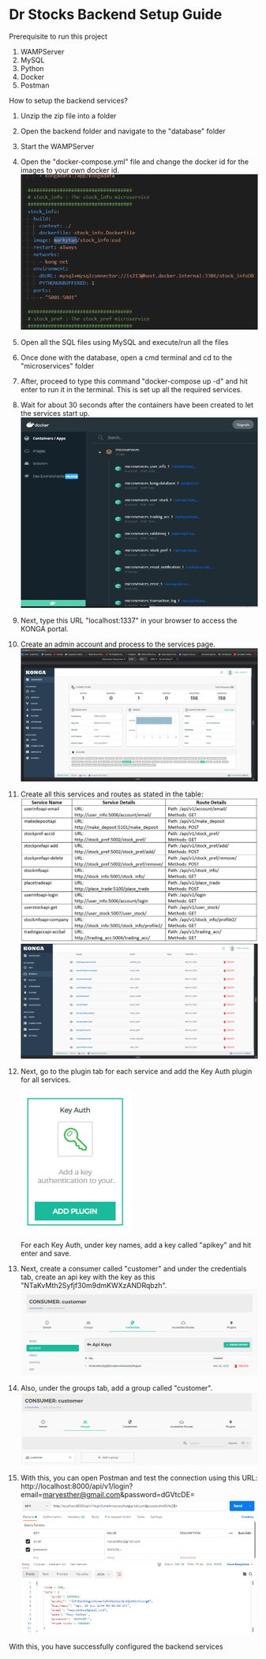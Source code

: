 # Dr Stocks Backend Setup Guide
Prerequisite to run this project
1. WAMPServer
2. MySQL
3. Python
4. Docker
5. Postman

How to setup the backend services?
1. Unzip the zip file into a folder
2. Open the backend folder and navigate to the "database" folder
3. Start the WAMPServer
4. Open the "docker-compose.yml" file and change the docker id for the images to your own docker id.
![](./readme_img/docker_id.png)
4. Open all the SQL files using MySQL and execute/run all the files
5. Once done with the database, open a cmd terminal and cd to the "microservices" folder
6. After, proceed to type this command "docker-compose up -d" and hit enter to run it in the terminal. This is set up all the required services. 
7. Wait for about 30 seconds after the containers have been created to let the services start up.
![](./readme_img/docker_con.png)
8. Next, type this URL "localhost:1337" in your browser to access the KONGA portal.
9. Create an admin account and process to the services page.
![](./readme_img/kong-page.png)
10. Create all this services and routes as stated in the table:
    ![](./readme_img/Kong-Setup.png)
    ![](./readme_img/kong-services.png)
11. Next, go to the plugin tab for each service and add the Key Auth plugin for all services.

    ![](./readme_img/key-auth.png)
    
    For each Key Auth, under key names, add a key called "apikey" and hit enter and save.
12. Next, create a consumer called "customer" and under the credentials tab, create an api key with the key as this "NTaKvMth2Syfjf30m9dmKWXzANDRqbzh".
![](./readme_img/consumer_api_key.png)

13. Also, under the groups tab, add a group called "customer".
![](./readme_img/consumer_grp.png)

14. With this, you can open Postman and test the connection using this URL: 
    http://localhost:8000/api/v1/login?email=maryesther@gmail.com&password=dGVtcDE=
![](./readme_img/postman_login.png)

    

With this, you have successfully configured the backend services
